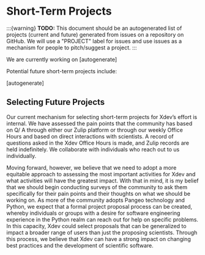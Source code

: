 # Short-Term Projects

:::{warning} **TODO:**
This document should be an autogenerated list of projects (current and future) generated from issues on a repository on GitHub.  We will use a "PROJECT" label for issues and use issues as a mechanism for people to pitch/suggest a project.
:::

We are currently working on [autogenerate]

Potential future short-term projects include:

[autogenerate]

## Selecting Future Projects

Our current mechanism for selecting short-term projects for Xdev’s effort is
internal.  We have assessed the pain points that the community has based on Q/
A through either our Zulip platform or through our weekly Office Hours and
based on direct interactions with scientists.  A record of questions asked in
the Xdev Office Hours is made, and Zulip records are held indefinitely.  We
collaborate with individuals who reach out to us individually.

Moving forward, however, we believe that we need to adopt a more equitable
approach to assessing the most important activities for Xdev and what
activities will have the greatest impact.  With that in mind, it is my belief
that we should begin conducting surveys of the community to ask them
specifically for their pain points and their thoughts on what we should be
working on.  As more of the community adopts Pangeo technology and Python, we
expect that a formal project proposal process can be created, whereby
individuals or groups with a desire for software engineering experience in the
Python realm can reach out for help on specific problems.  In this capacity,
Xdev could select proposals that can be generalized to impact a broader range
of users than just the proposing scientists.  Through this process, we believe
that Xdev can have a strong impact on changing best practices and the
development of scientific software.

